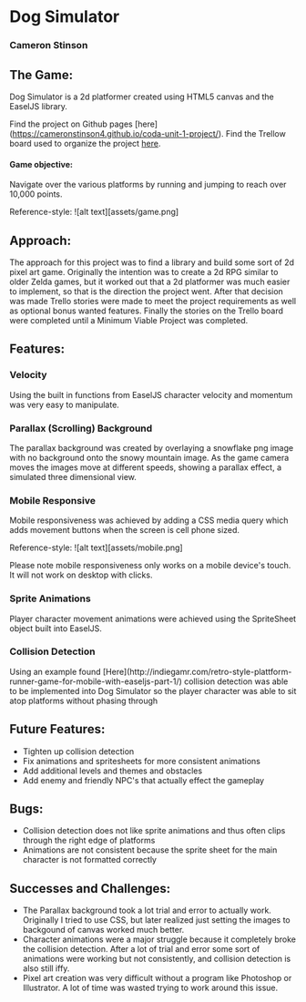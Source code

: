 # Dog Simulator
### Cameron Stinson

## The Game:
<p>Dog Simulator is a 2d platformer created using HTML5 canvas and the EaselJS library.

Find the project on Github pages [here] (https://cameronstinson4.github.io/coda-unit-1-project/).
Find the Trellow board used to organize the project [here](https://trello.com/b/0KHBtY5l/unit-1-game).</p>

#### Game objective:
<p>Navigate over the various platforms by running and jumping to reach over 10,000 points.

Reference-style: 
![alt text][assets/game.png]<p/>

    
## Approach:
<p>The approach for this project was to find a library and build some sort of 2d pixel art game. Originally the intention was to create a 2d RPG similar to older Zelda games, but it worked out that a 2d platformer was much easier to implement, so that is the direction the project went. After that decision was made Trello stories were made to meet the project requirements as well as optional bonus wanted features. Finally the stories on the Trello board were completed until a Minimum Viable Project was completed.</p>

## Features:
### Velocity
<p>Using the built in functions from EaselJS character velocity and momentum was very easy to manipulate.</p>

### Parallax (Scrolling) Background
<p>The parallax background was created by overlaying a snowflake png image with no background onto the snowy mountain image. As the game camera moves the images move at different speeds, showing a parallax effect, a simulated three dimensional view.</p>

### Mobile Responsive
<p>Mobile responsiveness was achieved by adding a CSS media query which adds movement buttons when the screen is cell phone sized.

Reference-style: 
![alt text][assets/mobile.png]

Please note mobile responsiveness only works on a mobile device's touch. It will not work on desktop with clicks.</p>
### Sprite Animations
<p>Player character movement animations were achieved using the SpriteSheet object built into EaselJS.</p>

### Collision Detection
<p>Using an example found [Here](http://indiegamr.com/retro-style-plattform-runner-game-for-mobile-with-easeljs-part-1/) collision detection was able to be implemented into Dog Simulator so the player character was able to sit atop platforms without phasing through</p>

## Future Features:
* Tighten up collision detection
* Fix animations and spritesheets for more consistent animations
* Add additional levels and themes and obstacles
* Add enemy and friendly NPC's that actually effect the gameplay

## Bugs: 
* Collision detection does not like sprite animations and thus often clips through the right edge of platforms
* Animations are not consistent because the sprite sheet for the main character is not formatted correctly

## Successes and Challenges:
* The Parallax background took a lot trial and error to actually work. Originally I tried to use CSS, but later realized just setting the images to backgound of canvas worked much better.
* Character animations were a major struggle because it completely broke the collision detection. After a lot of trial and error some sort of animations were working but not consistently, and collision detection is also still iffy. 
* Pixel art creation was very difficult without a program like Photoshop or Illustrator. A lot of time was wasted trying to work around this issue.

